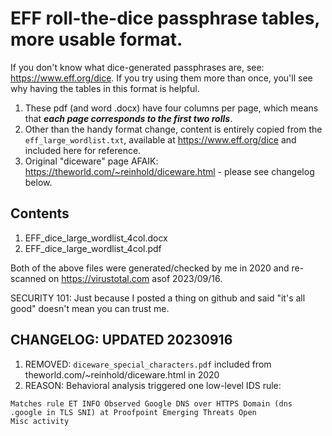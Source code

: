 # EFF roll-the-dice passphrase tables, more usable format.

If  you don't know what dice-generated passphrases are, see: https://www.eff.org/dice.  If you try using them more than once, you'll see why having the tables in this format is helpful.

1. These pdf (and word .docx) have four columns per page, which means that _**each page corresponds to the first two rolls**_.
2. Other than the handy format change, content is entirely copied from the `eff_large_wordlist.txt`, available at  https://www.eff.org/dice and included here for reference.  
3. Original "diceware" page AFAIK: https://theworld.com/~reinhold/diceware.html - please see changelog below.

## Contents

1. EFF_dice_large_wordlist_4col.docx 
2. EFF_dice_large_wordlist_4col.pdf

Both of the above files were generated/checked by me in 2020 and re-scanned on https://virustotal.com asof 2023/09/16.  

SECURITY 101: Just because I posted a thing on github and said "it's all good" doesn't mean you can trust me.

## CHANGELOG: UPDATED 20230916

1. REMOVED: `diceware_special_characters.pdf` included from theworld.com/~reinhold/diceware.html in 2020
2. REASON: Behavioral analysis triggered one low-level IDS rule:
```
Matches rule ET INFO Observed Google DNS over HTTPS Domain (dns .google in TLS SNI) at Proofpoint Emerging Threats Open
Misc activity
```
